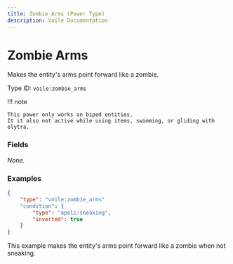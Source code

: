```yaml
---
title: Zombie Arms (Power Type)
description: Voile Documentation
---
```


# Zombie Arms

Makes the entity's arms point forward like a zombie.

Type ID: `voile:zombie_arms`

!!! note
    
    This power only works on biped entities.  
    It it also not active while using items, swimming, or gliding with elytra.

### Fields

*None.*

### Examples

```json
{
    "type": "voile:zombie_arms"
    "condition": {
        "type": "apoli:sneaking",
        "inverted": true
    }
}
```

This example makes the entity's arms point forward like a zombie when not sneaking.